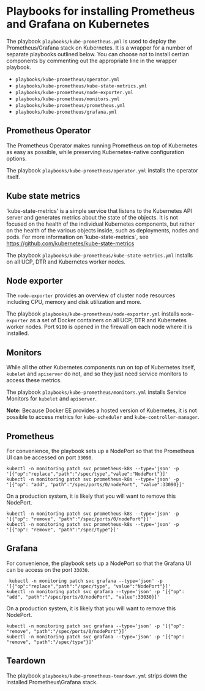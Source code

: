 # Playbooks for installing Prometheus and Grafana on Kubernetes

The playbook `playbooks/kube-prometheus.yml` is used to deploy the Prometheus/Grafana stack on Kubernetes. 
It is a wrapper for a number of separate playbooks outlined below. You can choose not to install certian components 
by commenting out the appropriate line in the wrapper playbook. 

- `playbooks/kube-prometheus/operator.yml` 
- `playbooks/kube-prometheus/kube-state-metrics.yml` 
- `playbooks/kube-prometheus/node-exporter.yml` 
- `playbooks/kube-prometheus/monitors.yml`
- `playbooks/kube-prometheus/prometheus.yml`
- `playbooks/kube-prometheus/grafana.yml`


## Prometheus Operator
The Prometheus Operator makes running Prometheus on top of Kubernetes as easy as possible, while preserving Kubernetes-native configuration options.

The playbook `playbooks/kube-prometheus/operator.yml` installs the operator itself. 

## Kube state metrics
'kube-state-metrics' is a simple service that listens to the Kubernetes API server and generates metrics about the state of the objects. It is not focused on the health of the individual Kubernetes components, but rather on the health of the various objects inside, such as deployments, nodes and pods. For more information on 'kube-state-metrics`, see https://github.com/kubernetes/kube-state-metrics

The playbook `playbooks/kube-prometheus/kube-state-metrics.yml` installs on all UCP, DTR and Kubernetes worker nodes.

## Node exporter
The `node-exporter` provides an overview of cluster node resources including CPU, memory and disk utilization and more.

The playbook `playbooks/kube-prometheus/node-exporter.yml` installs `node-exporter` as a set of Docker containers on all UCP, DTR and Kubernetes worker nodes. Port `9100` is opened in the firewall on each node where it is installed.

## Monitors
While all the other Kubernetes components run on top of Kubernetes itself, `kubelet` and `apiserver` do not, and so they just need service monitors to access these metrics.

The playbook `playbooks/kube-prometheus/monitors.yml` installs Service Monitors for `kubelet` and `apiserver`.


**Note:**
Because Docker EE provides a hosted version of Kubernetes, it is not possible to access metrics for `kube-scheduler` and `kube-controller-manager`.


## Prometheus

For convenience, the playbook sets up a NodePort so that the Prometheus UI can be accessed on port `33090`.

```
kubectl -n monitoring patch svc prometheus-k8s --type='json' -p '[{"op":"replace","path":"/spec/type","value":"NodePort"}]'
kubectl -n monitoring patch svc prometheus-k8s --type='json' -p '[{"op": "add", "path":"/spec/ports/0/nodePort", "value":33090}]'
```

On a production system, it is likely that you will want to remove this NodePort.


```
kubectl -n monitoring patch svc prometheus-k8s --type='json' -p '[{"op": "remove", "path":"/spec/ports/0/nodePort"}]'
kubectl -n monitoring patch svc prometheus-k8s --type='json' -p '[{"op": "remove", "path":"/spec/type"}]'
```



## Grafana

For convenience, the playbook sets up a NodePort so that the Grafana UI can be access on the port `33030`.

```
 kubectl -n monitoring patch svc grafana --type='json' -p '[{"op":"replace","path":"/spec/type", "value":"NodePort"}]'
kubectl -n monitoring patch svc grafana --type='json' -p '[{"op": "add", "path":"/spec/ports/0/nodePort", "value":33030}]'
```

On a production system, it is likely that you will want to remove this NodePort.

```
kubectl -n monitoring patch svc grafana --type='json' -p '[{"op": "remove", "path":"/spec/ports/0/nodePort"}]'
kubectl -n monitoring patch svc grafana --type='json' -p '[{"op": "remove", "path":"/spec/type"}]'
```


## Teardown

 The playbook `playbooks/kube-prometheus-teardown.yml` strips down the installed Prometheus\Grafana stack.